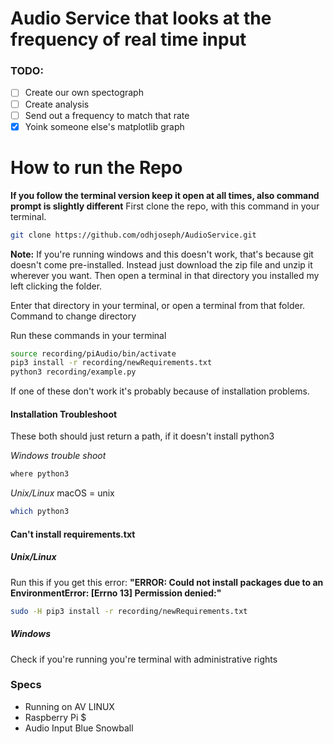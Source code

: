 # Audio Service that looks at the frequency of real time input

### TODO:

- [ ] Create our own spectograph
- [ ] Create analysis
- [ ] Send out a frequency to match that rate
- [X] Yoink someone else's matplotlib graph

# How to run the Repo
**If you follow the terminal version keep it open at all times, also command prompt is slightly different**
First clone the repo, with this command in your terminal.
```bash
git clone https://github.com/odhjoseph/AudioService.git
```
**Note:** If you're running windows and this doesn't work, that's because git doesn't come pre-installed. 
Instead just download the zip file and unzip it wherever you want. Then open a terminal in that directory you installed my left clicking the folder.

Enter that directory in your terminal, or open a terminal from that folder.
Command to change directory

Run these commands in your terminal
```bash
source recording/piAudio/bin/activate 
pip3 install -r recording/newRequirements.txt 
python3 recording/example.py
```

If one of these don't work it's probably because of installation problems.

#### Installation Troubleshoot
These both should just return a path, if it doesn't install python3

*Windows trouble shoot*
```bash
where python3 
```
*Unix/Linux* macOS = unix 
```bash
which python3 
```

#### Can't install requirements.txt

##### Unix/Linux
Run this if you get this error:
 **"ERROR: Could not install packages due to an EnvironmentError: [Errno 13] Permission denied:"**
```bash
sudo -H pip3 install -r recording/newRequirements.txt 
```

##### Windows
Check if you're running you're terminal with administrative rights 

### Specs 
- Running on AV LINUX
- Raspberry Pi $
- Audio Input Blue Snowball

